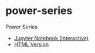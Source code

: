# power-series
Power Series
- [Jupyter Notebook (Interactive)](https://github.com/easai/power-series/blob/main/power-series.ipynb)
- [HTML Version](https://easai.github.io/power-series/power-series.html)
